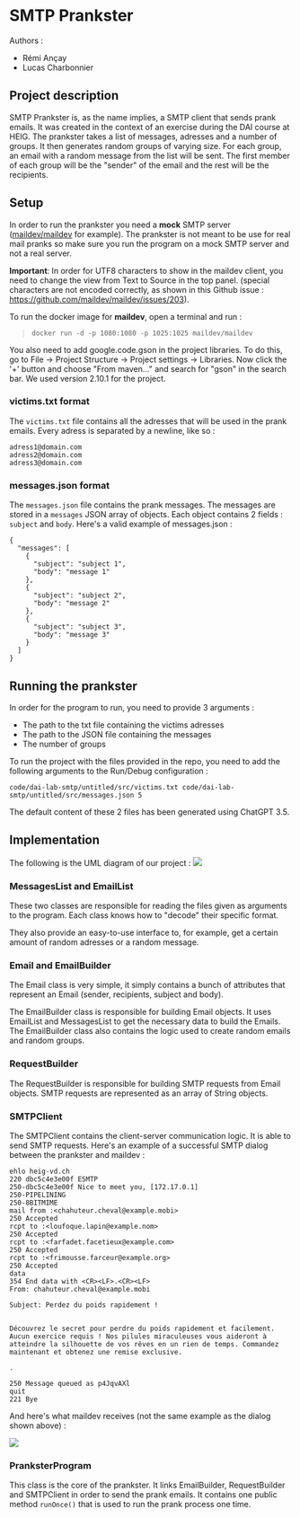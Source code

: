 # SMTP Prankster

Authors :
- Rémi Ançay
- Lucas Charbonnier

## Project description
SMTP Prankster is, as the name implies, a SMTP client that sends prank emails. It was created in the context of an exercise during the DAI course at HEIG.
The prankster takes a list of messages, adresses and a number of groups. It then generates random groups of varying size. For each group, an email with a random message from the list will be sent. The first member of each group will be the "sender" of the email and the rest will be the recipients.

## Setup
In order to run the prankster you need a **mock** SMTP server ([maildev/maildev](https://github.com/maildev/maildev) for example). The prankster is not meant to be use for real mail pranks so make sure you run the program on a mock SMTP server and not a real server.

**Important**: In order for UTF8 characters to show in the maildev client, you need to change the view from Text to Source in the top panel. (special characters are not encoded correctly, as shown in this Github issue : https://github.com/maildev/maildev/issues/203).

To run the docker image for **maildev**, open a terminal and run :
>```docker run -d -p 1080:1080 -p 1025:1025 maildev/maildev```

You also need to add google.code.gson in the project libraries. To do this, go to File -> Project Structure -> Project settings -> Libraries. Now click the '+' button and choose "From maven..." and search for "gson" in the search bar. We used version 2.10.1 for the project.

### victims.txt format

The ```victims.txt``` file contains all the adresses that will be used in the prank emails. Every adress is separated by a newline, like so :

```
adress1@domain.com
adress2@domain.com
adress3@domain.com
```

### messages.json format

The ```messages.json``` file contains the prank messages. The messages are stored in a `messages` JSON array of objects. Each object contains 2 fields : ```subject``` and ```body```. Here's a valid example of messages.json :

```
{
  "messages": [
    {
      "subject": "subject 1",
      "body": "message 1"
    },
    {
      "subject": "subject 2",
      "body": "message 2"
    },
    {
      "subject": "subject 3",
      "body": "message 3"
    }
  ]
}
```

## Running the prankster

In order for the program to run, you need to provide 3 arguments :
- The path to the txt file containing the victims adresses
- The path to the JSON file containing the messages
- The number of groups 

To run the project with the files provided in the repo, you need to add the following arguments to the Run/Debug configuration :

```code/dai-lab-smtp/untitled/src/victims.txt code/dai-lab-smtp/untitled/src/messages.json 5```

The default content of these 2 files has been generated using ChatGPT 3.5.

## Implementation

The following is the UML diagram of our project :
![](figures/prankster-uml.JPG)

### MessagesList and EmailList
These two classes are responsible for reading the files given as arguments to the program. Each class knows how to "decode" their specific format.

They also provide an easy-to-use interface to, for example, get a certain amount of random adresses or a random message.

### Email and EmailBuilder
The Email class is very simple, it simply contains a bunch of attributes that represent an Email (sender, recipients, subject and body).

The EmailBuilder class is responsible for building Email objects. It uses EmailList and MessagesList to get the necessary data to build the Emails. The EmailBuilder class also contains the logic used to create random emails and random groups.

### RequestBuilder
The RequestBuilder is responsible for building SMTP requests from Email objects. SMTP requests are represented as an array of String objects.

### SMTPClient
The SMTPClient contains the client-server communication logic. It is able to send SMTP requests. Here's an example of a successful SMTP dialog between the prankster and maildev :

```
ehlo heig-vd.ch
220 dbc5c4e3e00f ESMTP
250-dbc5c4e3e00f Nice to meet you, [172.17.0.1]
250-PIPELINING
250-8BITMIME
mail from :<chahuteur.cheval@example.mobi>
250 Accepted
rcpt to :<loufoque.lapin@example.nom>
250 Accepted
rcpt to :<farfadet.facetieux@example.com>
250 Accepted
rcpt to :<frimousse.farceur@example.org>
250 Accepted
data
354 End data with <CR><LF>.<CR><LF>
From: chahuteur.cheval@example.mobi

Subject: Perdez du poids rapidement !


Découvrez le secret pour perdre du poids rapidement et facilement. Aucun exercice requis ! Nos pilules miraculeuses vous aideront à atteindre la silhouette de vos rêves en un rien de temps. Commandez maintenant et obtenez une remise exclusive.

.

250 Message queued as p4JqvAXl
quit
221 Bye
```

And here's what maildev receives (not the same example as the dialog shown above) :

![](figures/maildev.JPG)

### PranksterProgram
This class is the core of the prankster. It links EmailBuilder, RequestBuilder and SMTPClient in order to send the prank emails. It contains one public method `runOnce()` that is used to run the prank process one time.